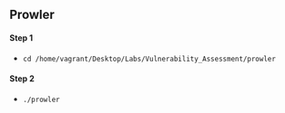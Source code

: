 ## Prowler

#### Step 1
* `cd ﻿/home/vagrant/Desktop/Labs/Vulnerability_Assessment/prowler`

#### Step 2
* `./prowler`